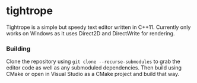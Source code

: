 # tightrope

Tightrope is a simple but speedy text editor written in C++11. Currently only works on Windows as it uses Direct2D and DirectWrite for rendering.

### Building

Clone the repository using `git clone --recurse-submodules` to grab the editor code as well as any submoduled dependencies.
Then build using CMake or open in Visual Studio as a CMake project and build that way.
